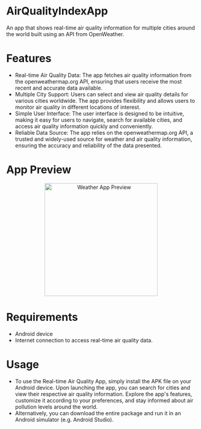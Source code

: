 # AirQualityIndexApp
An app that shows real-time air quality information for multiple cities around the world built using an API from OpenWeather.

# Features
- Real-time Air Quality Data: The app fetches air quality information from the openweathermap.org API, ensuring that users receive the most recent and accurate data available.
- Multiple City Support: Users can select and view air quality details for various cities worldwide. The app provides flexibility and allows users to monitor air quality in different locations of interest.
- Simple User Interface: The user interface is designed to be intuitive, making it easy for users to navigate, search for available cities, and access air quality information quickly and conveniently.
- Reliable Data Source: The app relies on the openweathermap.org API, a trusted and widely-used source for weather and air quality information, ensuring the accuracy and reliability of the data presented.

# App Preview
<div align="center">
  <img src="./weather_app_scrn_rec.gif" alt="Weather App Preview" width="300" height="auto">
</div>

# Requirements
- Android device
- Internet connection to access real-time air quality data.

# Usage
- To use the Real-time Air Quality App, simply install the APK file on your Android device. Upon launching the app, you can search for cities and view their respective air quality information. Explore the app's features, customize it according to your preferences, and stay informed about air pollution levels around the world.
- Alternatively, you can download the entire package and run it in an Android simulator (e.g. Android Studio).
